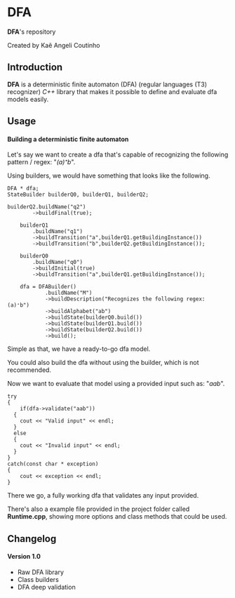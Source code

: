 # DFA

**DFA**'s repository

Created by Kaê Angeli Coutinho

## Introduction

**DFA** is a deterministic finite automaton (DFA) (regular languages (T3) recognizer) _C++_ library that makes it possible to define and evaluate dfa models easily.

## Usage

#### Building a deterministic finite automaton

Let's say we want to create a dfa that's capable of recognizing the following pattern / regex: "_(a)⁺b_".

Using builders, we would have something that looks like the following.

```
DFA * dfa;
StateBuilder builderQ0, builderQ1, builderQ2;

builderQ2.buildName("q2")
		->buildFinal(true);

	builderQ1
		.buildName("q1")
		->buildTransition("a",builderQ1.getBuildingInstance())
		->buildTransition("b",builderQ2.getBuildingInstance());

	builderQ0
		.buildName("q0")
		->buildInitial(true)
		->buildTransition("a",builderQ1.getBuildingInstance());

	dfa = DFABuilder()
			.buildName("M")
			->buildDescription("Recognizes the following regex: (a)⁺b")
			->buildAlphabet("ab")
			->buildState(builderQ0.build())
			->buildState(builderQ1.build())
			->buildState(builderQ2.build())
			->build();
```

Simple as that, we have a ready-to-go dfa model.

You could also build the dfa without using the builder, which is not recommended.

Now we want to evaluate that model using a provided input such as: "_aab_".

```
try
{
	if(dfa->validate("aab"))
  {
    cout << "Valid input" << endl;
  }
  else
  {
    cout << "Invalid input" << endl;
  }
}
catch(const char * exception)
{
	cout << exception << endl;
}
```

There we go, a fully working dfa that validates any input provided.

There's also a example file provided in the project folder called **Runtime.cpp**, showing more options and class methods that could be used.

## Changelog

#### Version 1.0

<ul>
  <li>Raw DFA library</li>
  <li>Class builders</li>
  <li>DFA deep validation</li>
</ul>